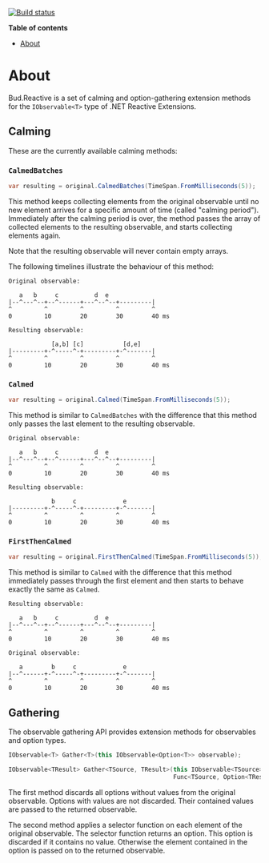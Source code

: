 [![Build status](https://ci.appveyor.com/api/projects/status/wpcyyci46xsinjm1/branch/master?svg=true)](https://ci.appveyor.com/project/urbas/bud-reactive/branch/master)

__Table of contents__

* [About](#about)


# About

Bud.Reactive is a set of calming and option-gathering extension methods for the `IObservable<T>` type of .NET Reactive Extensions.


## Calming

These are the currently available calming methods:


### `CalmedBatches`

```csharp
var resulting = original.CalmedBatches(TimeSpan.FromMilliseconds(5));
```

This method keeps collecting elements from the original observable until no new element arrives for a specific amount of time (called "calming period"). Immediately after the calming period is over, the method passes the array of collected elements to the resulting observable, and starts collecting elements again.

Note that the resulting observable will never contain empty arrays.

The following timelines illustrate the behaviour of this method:

```
Original observable:

   a   b     c          d  e
|--^---^--+--^------+---^--^--+---------|
^         ^         ^         ^         ^
0         10        20        30        40 ms

Resulting observable:

            [a,b] [c]           [d,e]
|---------+-^-----^-+---------+-^-------|
^         ^         ^         ^         ^
0         10        20        30        40 ms
```


### `Calmed`

```csharp
var resulting = original.Calmed(TimeSpan.FromMilliseconds(5));
```

This method is similar to `CalmedBatches` with the difference that this method only passes the last element to the resulting observable.


```
Original observable:

   a   b     c          d  e
|--^---^--+--^------+---^--^--+---------|
^         ^         ^         ^         ^
0         10        20        30        40 ms

Resulting observable:

            b     c             e
|---------+-^-----^-+---------+-^-------|
^         ^         ^         ^         ^
0         10        20        30        40 ms
```


### `FirstThenCalmed`

```csharp
var resulting = original.FirstThenCalmed(TimeSpan.FromMilliseconds(5));
```

This method is similar to `Calmed` with the difference that this method immediately passes through the first element and then starts to behave exactly the same as `Calmed`.

```
Resulting observable:

   a   b     c          d  e
|--^---^--+--^------+---^--^--+---------|
^         ^         ^         ^         ^
0         10        20        30        40 ms

Original observable:

   a        b     c             e
|--^------+-^-----^-+---------+-^-------|
^         ^         ^         ^         ^
0         10        20        30        40 ms
```


## Gathering

The observable gathering API provides extension methods for observables and option types.

```csharp
IObservable<T> Gather<T>(this IObservable<Option<T>> observable);

IObservable<TResult> Gather<TSource, TResult>(this IObservable<TSource> observable,
                                              Func<TSource, Option<TResult>> selector)
```

The first method discards all options without values from the original observable. Options with values are not discarded. Their contained values are passed to the returned observable.

The second method applies a selector function on each element of the original observable. The selector function returns an option. This option is discarded if it contains no value. Otherwise the element contained in the option is passed on to the returned observable.
